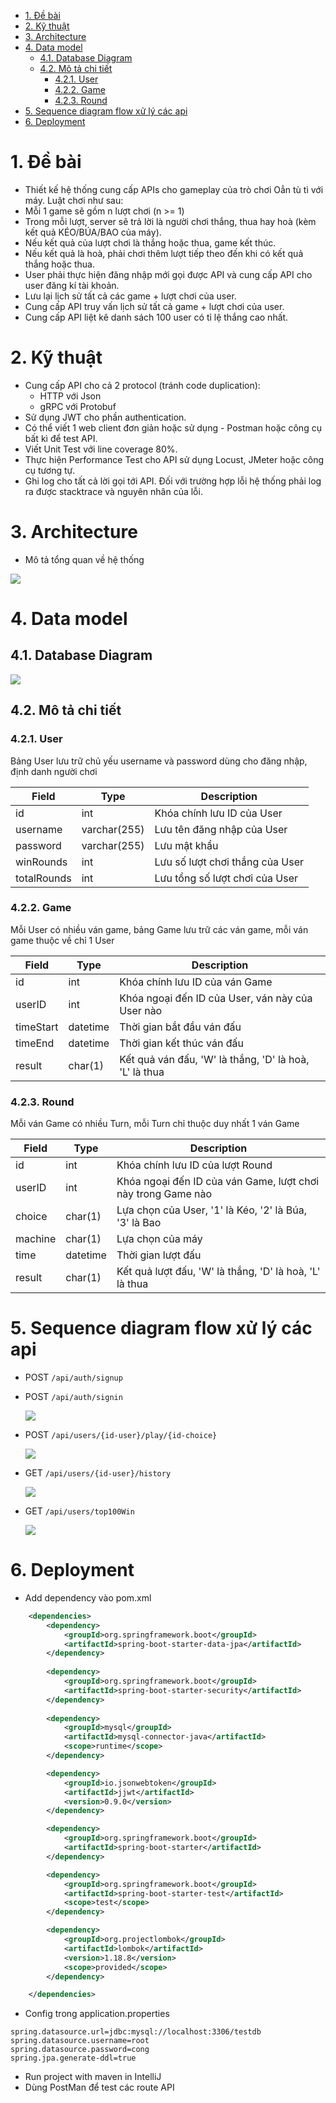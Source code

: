 - [1. Đề bài](#1-%c4%90%e1%bb%81-b%c3%a0i)
- [2. Kỹ thuật](#2-k%e1%bb%b9-thu%e1%ba%adt)
- [3. Architecture](#3-architecture)
- [4. Data model](#4-data-model)
  - [4.1. Database Diagram](#41-database-diagram)
  - [4.2. Mô tả chi tiết](#42-m%c3%b4-t%e1%ba%a3-chi-ti%e1%ba%bft)
    - [4.2.1. User](#421-user)
    - [4.2.2. Game](#422-game)
    - [4.2.3. Round](#423-round)
- [5. Sequence diagram flow xử lý các api](#5-sequence-diagram-flow-x%e1%bb%ad-l%c3%bd-c%c3%a1c-api)
- [6. Deployment](#6-deployment)

# 1. Đề bài
-	Thiết kế hệ thống cung cấp APIs cho gameplay của trò chơi Oẳn tù tì với máy. Luật chơi như sau:
-	Mỗi 1 game sẽ gồm n lượt chơi (n >= 1)
-	Trong mỗi lượt, server sẽ trả lời là người chơi thắng, thua hay hoà (kèm kết quả KÉO/BÚA/BAO của máy).
-	Nếu kết quả của lượt chơi là thắng hoặc thua, game kết thúc.
-	Nếu kết quả là hoà, phải chơi thêm lượt tiếp theo đến khi có kết quả thắng hoặc thua.
-	User phải thực hiện đăng nhập mới gọi được API và cung cấp API cho user đăng kí tài khoản.
-	Lưu lại lịch sử tất cả các game + lượt chơi của user.
-	Cung cấp API truy vấn lịch sử tất cả game + lượt chơi của user.
-	Cung cấp API liệt kê danh sách 100 user có tỉ lệ thắng cao nhất.

# 2. Kỹ thuật
-   Cung cấp API cho cả 2 protocol (tránh code duplication):
    -   HTTP với Json
    -   gRPC với Protobuf
-   Sử dụng JWT cho phần authentication.
-   Có thể viết 1 web client đơn giản hoặc sử dụng -    Postman hoặc công cụ bất kì để test API.
-   Viết Unit Test với line coverage 80%.
-   Thực hiện Performance Test cho API sử dụng Locust, JMeter hoặc công cụ tương tự.
-   Ghi log cho tất cả lời gọi tới API. Đối với trường hợp lỗi hệ thống phải log ra được stacktrace và nguyên nhân của lỗi.


# 3. Architecture

- Mô tả tổng quan về hệ thống

![](media/system.png)
  
# 4. Data model

## 4.1. Database Diagram

![](media/db.png)

## 4.2. Mô tả chi tiết 

### 4.2.1. User 

Bảng User lưu trữ chủ yếu username và password dùng cho đăng nhập, định danh người chơi

| Field 	| Type 	| Description 	|
|----------	|--------------	|----------------------------	|
| id 	| int 	| Khóa chính lưu ID của User 	|
| username 	| varchar(255) 	| Lưu tên đăng nhập của User 	|
| password 	| varchar(255) 	| Lưu mật khẩu 	|
| winRounds 	| int 	| Lưu số lượt chơi thắng của User 	|
| totalRounds 	| int 	| Lưu tổng số lượt chơi của User 	|

### 4.2.2. Game

Mỗi User có nhiều ván game, bảng Game lưu trữ các ván game, mỗi ván game thuộc về chỉ 1 User

| Field 	| Type 	| Description 	|
|-----------	|----------	|--------------------------------------------------------	|
| id 	| int 	| Khóa chính lưu ID của ván Game 	|
| userID 	| int 	| Khóa ngoại đến ID của User, ván này của User nào 	|
| timeStart 	| datetime 	| Thời gian bắt đầu ván đấu 	|
| timeEnd 	| datetime 	| Thời gian kết thúc ván đấu 	|
| result 	| char(1) 	| Kết quả ván đấu, 'W' là thắng, 'D' là hoà, 'L' là thua 	|àoáyime

### 4.2.3. Round

Mỗi ván Game có nhiều Turn, mỗi Turn chỉ thuộc duy nhất 1 ván Game

| Field 	| Type 	| Description 	|
|---------	|----------	|--------------------------------------------------------------	|
| id 	| int 	| Khóa chính lưu ID của lượt Round 	|
| userID 	| int 	| Khóa ngoại đến ID của ván Game, lượt chơi này trong Game nào 	|
| choice 	| char(1) 	| Lựa chọn của User, '1' là Kéo, '2' là Búa, '3' là Bao 	|
| machine 	| char(1) 	| Lựa chọn của máy 	|
| time 	| datetime 	| Thời gian lượt đấu 	|
| result 	| char(1) 	| Kết quả lượt đấu, 'W' là thắng, 'D' là hoà, 'L' là thua 	|


# 5. Sequence diagram flow xử lý các api

-   POST `/api/auth/signup`
-   POST `/api/auth/signin`

    ![](media/sequenceSigup.png)

-   POST `/api/users/{id-user}/play/{id-choice}`

    ![](media/sequencePlay.png)

-   GET `/api/users/{id-user}/history`

    ![](media/squequenceHis.png)

-   GET `/api/users/top100Win`


    ![](media/sequence100.png)

# 6. Deployment
-   Add dependency vào pom.xml

```xml
    <dependencies>
        <dependency>
            <groupId>org.springframework.boot</groupId>
            <artifactId>spring-boot-starter-data-jpa</artifactId>
        </dependency>
        
        <dependency>
            <groupId>org.springframework.boot</groupId>
            <artifactId>spring-boot-starter-security</artifactId>
        </dependency>
    
        <dependency>
            <groupId>mysql</groupId>
            <artifactId>mysql-connector-java</artifactId>
            <scope>runtime</scope>
        </dependency>

        <dependency>
            <groupId>io.jsonwebtoken</groupId>
            <artifactId>jjwt</artifactId>
            <version>0.9.0</version>
        </dependency>

        <dependency>
            <groupId>org.springframework.boot</groupId>
            <artifactId>spring-boot-starter</artifactId>
        </dependency>

        <dependency>
            <groupId>org.springframework.boot</groupId>
            <artifactId>spring-boot-starter-test</artifactId>
            <scope>test</scope>
        </dependency>

        <dependency>
            <groupId>org.projectlombok</groupId>
            <artifactId>lombok</artifactId>
            <version>1.18.8</version>
            <scope>provided</scope>
        </dependency>

    </dependencies>

```

-   Config trong application.properties

```
spring.datasource.url=jdbc:mysql://localhost:3306/testdb
spring.datasource.username=root
spring.datasource.password=cong
spring.jpa.generate-ddl=true
```

-   Run project with maven in IntelliJ
-   Dùng PostMan để test các route API